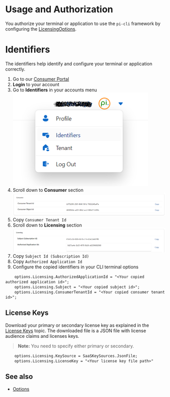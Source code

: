 # Usage and Authorization

You authorize your terminal or application to use the `pi-cli` framework by configuring the [LicensingOptions](xref:PerpetualIntelligence.Cli.Configuration.Options.LicensingOptions).

# Identifiers
The identifiers help identify and configure your terminal or application correctly.

1. Go to our [Consumer Portal](https://consumer.perpetualintelligence.com/)
2. **Login** to your account
3. Go to **Identifiers** in your accounts menu
![Identifiers](../../../images/picli/licensing/profile-identifiers.png)
4. Scroll down to **Consumer** section
![Licensing](../../../images/picli/licensing/identifiers-consumers.png)
5. Copy `Consumer Tenant Id`
6. Scroll down to **Licensing** section
![Licensing](../../../images/picli/licensing/identifiers-licensing.png)
7. Copy `Subject Id (Subscription Id)`
8. Copy `Authorized Application Id`
9. Configure the copied identifiers in your CLI terminal options

```
    options.Licensing.AuthorizedApplicationId = "<Your copied authorized application id>";
    options.Licensing.Subject = "<Your copied subject id>";
    options.Licensing.ConsumerTenantId = "<Your copied consumer tenant id>";
```

## License Keys
Download your primary or secondary license key as explained in the [License Keys](licensekeys.md) topic. The downloaded file is a JSON file with license audience claims and licenses keys.

> **Note:** You need to specify either primary or secondary.

```
    options.Licensing.KeySource = SaaSKeySources.JsonFile;
    options.Licensing.LicenseKey = "<Your license key file path>"
```

## See also
- [Options](../../pi-cli/options.md)